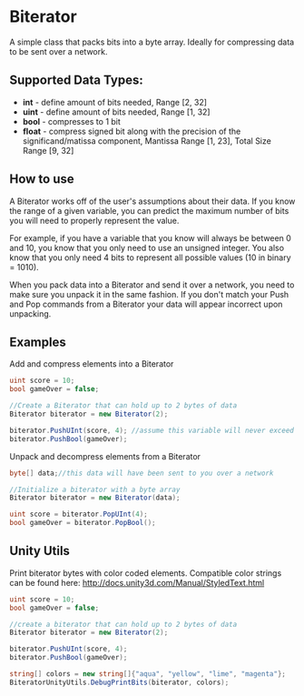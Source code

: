 Biterator
=========

A simple class that packs bits into a byte array. Ideally for compressing data to be sent over a network.

## Supported Data Types:

* **int** - define amount of bits needed, Range [2, 32]
* **uint** - define amount of bits needed, Range [1, 32]
* **bool** - compresses to 1 bit 
* **float** - compress signed bit along with the precision of the significand/matissa component, Mantissa Range [1, 23], Total Size Range [9, 32]

## How to use

A Biterator works off of the user's assumptions about their data. If you know the range of a given variable, you can predict the maximum number of bits you will need to properly represent the value.

For example, if you have a variable that you know will always be between 0 and 10, you know that you only need to use an unsigned integer. You also know that you only need 4 bits to represent all possible values (10 in binary = 1010).

When you pack data into a Biterator and send it over a network, you need to make sure you unpack it in the same fashion. If you don't match your Push and Pop commands from a Biterator your data will appear incorrect upon unpacking.

## Examples

Add and compress elements into a Biterator

```csharp
uint score = 10;
bool gameOver = false;

//Create a Biterator that can hold up to 2 bytes of data
Biterator biterator = new Biterator(2);

biterator.PushUInt(score, 4); //assume this variable will never exceed 4 bits
biterator.PushBool(gameOver);
```

Unpack and decompress elements from a Biterator

```csharp
byte[] data;//this data will have been sent to you over a network

//Initialize a biterator with a byte array
Biterator biterator = new Biterator(data);

uint score = biterator.PopUInt(4);
bool gameOver = biterator.PopBool();
```

## Unity Utils

Print biterator bytes with color coded elements.
Compatible color strings can be found here: http://docs.unity3d.com/Manual/StyledText.html

```csharp
uint score = 10;
bool gameOver = false;

//create a biterator that can hold up to 2 bytes of data
Biterator biterator = new Biterator(2);

biterator.PushUInt(score, 4);
biterator.PushBool(gameOver);

string[] colors = new string[]{"aqua", "yellow", "lime", "magenta"};
BiteratorUnityUtils.DebugPrintBits(biterator, colors);
```
